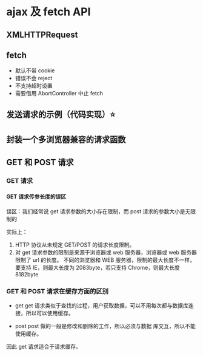 # ajax 及 fetch API

## XMLHTTPRequest

## fetch
* 默认不带 cookie
* 错误不会 reject
* 不支持超时设置
* 需要借用 AbortController 中止 fetch

## 发送请求的示例（代码实现）⭐

## 封装一个多浏览器兼容的请求函数


## GET 和 POST 请求

### GET 请求

#### GET 请求传参长度的误区

误区：我们经常说 get 请求参数的大小存在限制，而 post 请求的参数大小是无限制的

实际上：
1. HTTP 协议从未规定 GET/POST 的请求长度限制。
2. 对 get 请求参数的限制是来源于浏览器或 web 服务器，浏览器或 web 服务器限制了 url 的长度。
不同的浏览器和 WEB 服务器，限制的最大长度不一样，要支持 IE，则最大长度为 2083byte，若只支持 Chrome，则最大长度 8182byte

### GET 和 POST 请求在缓存方面的区别

* get
get 请求类似于查找的过程，用户获取数据，可以不用每次都与数据库连接，所以可以使用缓存。

* post
post 做的一般是修改和删除的工作，所以必须与数据 库交互，所以不能使用缓存。

因此 get 请求适合于请求缓存。
